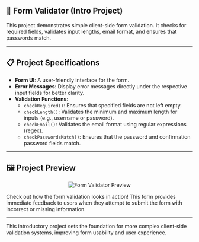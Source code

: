 ## 📝 Form Validator (Intro Project)

This project demonstrates simple client-side form validation. It checks for required fields, validates input lengths, email format, and ensures that passwords match.

---

## 📋 Project Specifications

- **Form UI**: A user-friendly interface for the form.
- **Error Messages**: Display error messages directly under the respective input fields for better clarity.
- **Validation Functions**:
  - `checkRequired()`: Ensures that specified fields are not left empty.
  - `checkLength()`: Validates the minimum and maximum length for inputs (e.g., username or password).
  - `checkEmail()`: Validates the email format using regular expressions (regex).
  - `checkPasswordsMatch()`: Ensures that the password and confirmation password fields match.

---

## 🖼️ Project Preview

<p align="center">
  <img src="path-to-your-image.jpg" alt="Form Validator Preview">
</p>

Check out how the form validation looks in action! This form provides immediate feedback to users when they attempt to submit the form with incorrect or missing information.

---

This introductory project sets the foundation for more complex client-side validation systems, improving form usability and user experience.
